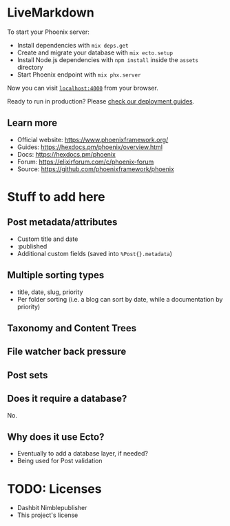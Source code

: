 # LiveMarkdown

To start your Phoenix server:

- Install dependencies with `mix deps.get`
- Create and migrate your database with `mix ecto.setup`
- Install Node.js dependencies with `npm install` inside the `assets` directory
- Start Phoenix endpoint with `mix phx.server`

Now you can visit [`localhost:4000`](http://localhost:4000) from your browser.

Ready to run in production? Please [check our deployment guides](https://hexdocs.pm/phoenix/deployment.html).

## Learn more

- Official website: https://www.phoenixframework.org/
- Guides: https://hexdocs.pm/phoenix/overview.html
- Docs: https://hexdocs.pm/phoenix
- Forum: https://elixirforum.com/c/phoenix-forum
- Source: https://github.com/phoenixframework/phoenix

# Stuff to add here
## Post metadata/attributes
- Custom title and date
- :published
- Additional custom fields (saved into `%Post{}.metadata`)

## Multiple sorting types
- title, date, slug, priority
- Per folder sorting (i.e. a blog can sort by date, while a documentation by priority)

## Taxonomy and Content Trees

## File watcher back pressure
## Post sets
## Does it require a database?
No.

## Why does it use Ecto?
- Eventually to add a database layer, if needed?
- Being used for Post validation

# TODO: Licenses
- Dashbit Nimblepublisher
- This project's license